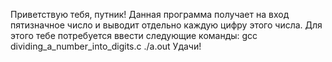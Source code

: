 Приветствую тебя, путник!
Данная программа получает на вход пятизначное число и выводит отдельно каждую цифру этого числа. 
Для этого тебе потребуется ввести следующие команды:
gcc dividing_a_number_into_digits.c 
./a.out
Удачи!
